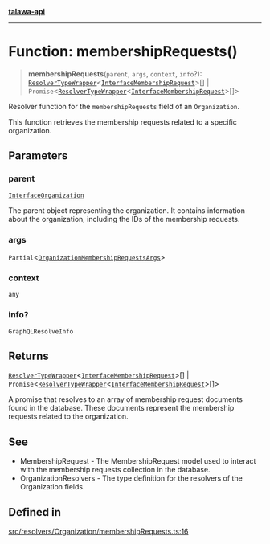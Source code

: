 [**talawa-api**](../../../../README.md)

***

# Function: membershipRequests()

> **membershipRequests**(`parent`, `args`, `context`, `info`?): [`ResolverTypeWrapper`](../../../../types/generatedGraphQLTypes/type-aliases/ResolverTypeWrapper.md)\<[`InterfaceMembershipRequest`](../../../../models/MembershipRequest/interfaces/InterfaceMembershipRequest.md)\>[] \| `Promise`\<[`ResolverTypeWrapper`](../../../../types/generatedGraphQLTypes/type-aliases/ResolverTypeWrapper.md)\<[`InterfaceMembershipRequest`](../../../../models/MembershipRequest/interfaces/InterfaceMembershipRequest.md)\>[]\>

Resolver function for the `membershipRequests` field of an `Organization`.

This function retrieves the membership requests related to a specific organization.

## Parameters

### parent

[`InterfaceOrganization`](../../../../models/Organization/interfaces/InterfaceOrganization.md)

The parent object representing the organization. It contains information about the organization, including the IDs of the membership requests.

### args

`Partial`\<[`OrganizationMembershipRequestsArgs`](../../../../types/generatedGraphQLTypes/type-aliases/OrganizationMembershipRequestsArgs.md)\>

### context

`any`

### info?

`GraphQLResolveInfo`

## Returns

[`ResolverTypeWrapper`](../../../../types/generatedGraphQLTypes/type-aliases/ResolverTypeWrapper.md)\<[`InterfaceMembershipRequest`](../../../../models/MembershipRequest/interfaces/InterfaceMembershipRequest.md)\>[] \| `Promise`\<[`ResolverTypeWrapper`](../../../../types/generatedGraphQLTypes/type-aliases/ResolverTypeWrapper.md)\<[`InterfaceMembershipRequest`](../../../../models/MembershipRequest/interfaces/InterfaceMembershipRequest.md)\>[]\>

A promise that resolves to an array of membership request documents found in the database. These documents represent the membership requests related to the organization.

## See

 - MembershipRequest - The MembershipRequest model used to interact with the membership requests collection in the database.
 - OrganizationResolvers - The type definition for the resolvers of the Organization fields.

## Defined in

[src/resolvers/Organization/membershipRequests.ts:16](https://github.com/Suyash878/talawa-api/blob/b5a9d8b4a1ea678a3d6f5b710b3721f91a3052fc/src/resolvers/Organization/membershipRequests.ts#L16)
